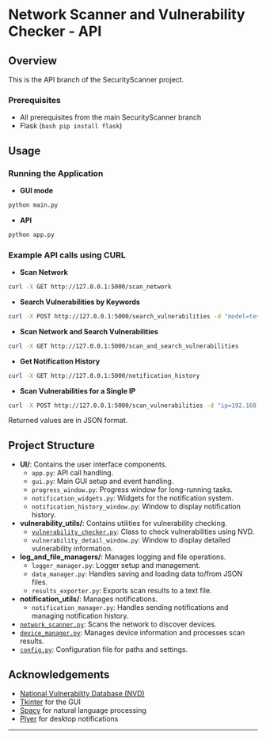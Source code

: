 # Network Scanner and Vulnerability Checker - API


## Overview


This is the API branch of the SecurityScanner project.



### Prerequisites


- All prerequisites from the main SecurityScanner branch
- Flask (```bash pip install flask```)


## Usage


### Running the Application

- **GUI mode**
```bash
python main.py
```

- **API**
```bash
python app.py
```


### Example API calls using CURL


- **Scan Network**
```bash
curl -X GET http://127.0.0.1:5000/scan_network
```

- **Search Vulnerabilities by Keywords**
```bash
curl -X POST http://127.0.0.1:5000/search_vulnerabilities -d "model=test_model&vendor=test_vendor&device_info=test_id"
```

- **Scan Network and Search Vulnerabilities**
```bash
curl -X GET http://127.0.0.1:5000/scan_and_search_vulnerabilities
```

- **Get Notification History**
```bash
curl -X GET http://127.0.0.1:5000/notification_history
```

- **Scan Vulnerabilities for a Single IP**
```bash
curl -X POST http://127.0.0.1:5000/scan_vulnerabilities -d "ip=192.168.1.1"
```



Returned values are in JSON format.

## Project Structure


- **UI/**: Contains the user interface components.
  - `app.py`: API call handling.
  - `gui.py`: Main GUI setup and event handling.
  - `progress_window.py`: Progress window for long-running tasks.
  - `notification_widgets.py`: Widgets for the notification system.
  - `notification_history_window.py`: Window to display notification history.
- **vulnerability_utils/**: Contains utilities for vulnerability checking.
  - [`vulnerability_checker.py`](command:_github.copilot.openRelativePath?%5B%7B%22scheme%22%3A%22file%22%2C%22authority%22%3A%22%22%2C%22path%22%3A%22%2Fd%3A%2Fgit%2FSecurityScanner%2Fvulnerability_utils%2Fvulnerability_checker.py%22%2C%22query%22%3A%22%22%2C%22fragment%22%3A%22%22%7D%5D "d:\git\SecurityScanner\vulnerability_utils\vulnerability_checker.py"): Class to check vulnerabilities using NVD.
  - `vulnerability_detail_window.py`: Window to display detailed vulnerability information.
- **log_and_file_managers/**: Manages logging and file operations.
  - `logger_manager.py`: Logger setup and management.
  - `data_manager.py`: Handles saving and loading data to/from JSON files.
  - `results_exporter.py`: Exports scan results to a text file.
- **notification_utils/**: Manages notifications.
  - `notification_manager.py`: Handles sending notifications and managing notification history.
- [`network_scanner.py`](command:_github.copilot.openRelativePath?%5B%7B%22scheme%22%3A%22file%22%2C%22authority%22%3A%22%22%2C%22path%22%3A%22%2Fd%3A%2Fgit%2FSecurityScanner%2Fnetwork_scanner.py%22%2C%22query%22%3A%22%22%2C%22fragment%22%3A%22%22%7D%5D "d:\git\SecurityScanner\network_scanner.py"): Scans the network to discover devices.
- [`device_manager.py`](command:_github.copilot.openRelativePath?%5B%7B%22scheme%22%3A%22file%22%2C%22authority%22%3A%22%22%2C%22path%22%3A%22%2Fd%3A%2Fgit%2FSecurityScanner%2Fdevice_manager.py%22%2C%22query%22%3A%22%22%2C%22fragment%22%3A%22%22%7D%5D "d:\git\SecurityScanner\device_manager.py"): Manages device information and processes scan results.
- [`config.py`](command:_github.copilot.openRelativePath?%5B%7B%22scheme%22%3A%22file%22%2C%22authority%22%3A%22%22%2C%22path%22%3A%22%2Fd%3A%2Fgit%2FSecurityScanner%2Fconfig.py%22%2C%22query%22%3A%22%22%2C%22fragment%22%3A%22%22%7D%5D "d:\git\SecurityScanner\config.py"): Configuration file for paths and settings.


## Acknowledgements


- [National Vulnerability Database (NVD)](https://nvd.nist.gov/)
- [Tkinter](https://docs.python.org/3/library/tkinter.html) for the GUI
- [Spacy](https://spacy.io/) for natural language processing
- [Plyer](https://plyer.readthedocs.io/en/latest/) for desktop notifications


---
